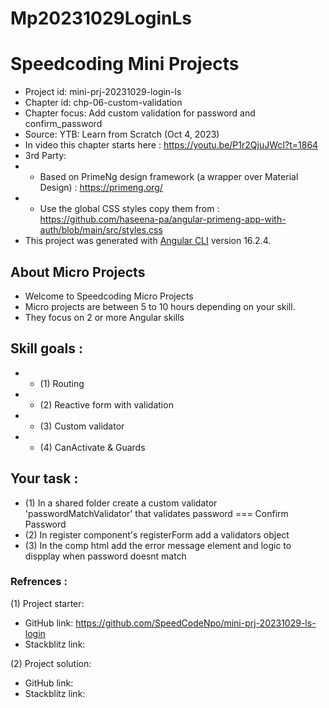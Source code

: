 # Mp20231029LoginLs

# Speedcoding Mini Projects

- Project id: mini-prj-20231029-login-ls
- Chapter id: chp-06-custom-validation
- Chapter focus: Add custom validation for password and confirm_password
- Source: YTB: Learn from Scratch (Oct 4, 2023) 
- In video this chapter starts here : https://youtu.be/P1r2QjuJWcI?t=1864
- 3rd Party: 
-   - Based on PrimeNg design framework (a wrapper over Material Design) :  https://primeng.org/
-   - Use the global CSS styles copy them from :  https://github.com/haseena-pa/angular-primeng-app-with-auth/blob/main/src/styles.css
- This project was generated with [Angular CLI](https://github.com/angular/angular-cli) version 16.2.4.

## About Micro Projects

- Welcome to Speedcoding Micro Projects
- Micro projects are between 5 to 10 hours depending on your skill.
- They focus on 2 or more Angular skills


## Skill goals :
- - (1) Routing
- - (2) Reactive form with validation
- - (3) Custom validator
- - (4) CanActivate & Guards

## Your task :

- (1) In a shared folder create a custom validator 'passwordMatchValidator' that validates password === Confirm Password
- (2) In register component's registerForm add a validators object
- (3) In the comp html add the error message element and logic to dispplay when password doesnt match

### Refrences :

(1) Project starter:

- GitHub link: https://github.com/SpeedCodeNpo/mini-prj-20231029-ls-login
- Stackblitz link:

(2) Project solution:

- GitHub link: 
- Stackblitz link: